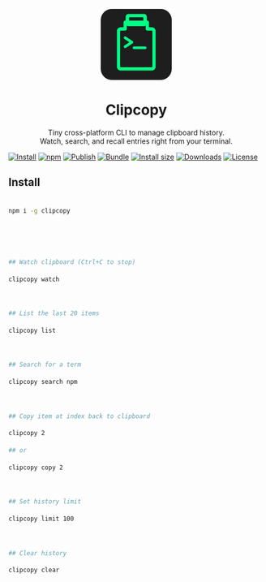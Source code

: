 <p align="center">
  <img src="./clipcopy-terminal.png" alt="Clipcopy CLI logo" width="140"/>
</p>

<h1 align="center">Clipcopy</h1>

<p align="center">
  Tiny cross-platform CLI to manage clipboard history.<br/>
  Watch, search, and recall entries right from your terminal.
</p>

[![Install](https://img.shields.io/badge/Install-npm%20i%20-g%20clipcopy-CB3837?logo=npm)](https://www.npmjs.com/package/clipcopy)
[![npm](https://img.shields.io/npm/v/clipcopy?logo=npm)](https://www.npmjs.com/package/clipcopy)
[![Publish](https://img.shields.io/github/actions/workflow/status/thegreatbey/clipcopy/publish.yml?branch=main&logo=github)](https://github.com/thegreatbey/clipcopy/actions/workflows/publish.yml)
[![Bundle](https://img.shields.io/bundlephobia/minzip/clipcopy?label=bundle%20size)](https://bundlephobia.com/package/clipcopy)
[![Install size](https://packagephobia.com/badge?p=clipcopy)](https://packagephobia.com/result?p=clipcopy)
[![Downloads](https://img.shields.io/npm/dm/clipcopy)](https://www.npmjs.com/package/clipcopy)
[![License](https://img.shields.io/github/license/thegreatbey/clipcopy)](https://github.com/thegreatbey/clipcopy/blob/main/LICENSE)

## Install

```bash

npm i -g clipcopy





## Watch clipboard (Ctrl+C to stop)

clipcopy watch



## List the last 20 items

clipcopy list



## Search for a term

clipcopy search npm



## Copy item at index back to clipboard

clipcopy 2

## or

clipcopy copy 2



## Set history limit

clipcopy limit 100



## Clear history

clipcopy clear







